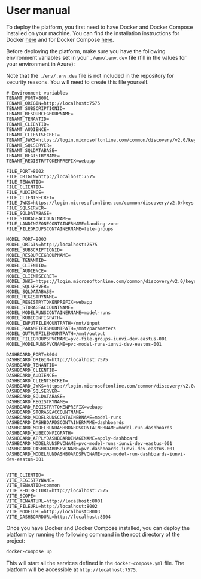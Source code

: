 # User manual

To deploy the platform, you first need to have Docker and Docker Compose installed on your machine. You can find the installation instructions for Docker [here](https://docs.docker.com/get-docker/) and for Docker Compose [here](https://docs.docker.com/compose/install/).

Before deploying the platform, make sure you have the following environment variables set in your `./env/.env.dev` file (fill in the values for your environment in Azure):

Note that the `./env/.env.dev` file is not included in the repository for security reasons. You will need to create this file yourself.

```env
# Environment variables
TENANT_PORT=8001
TENANT_ORIGIN=http://localhost:7575
TENANT_SUBSCRIPTIONID=
TENANT_RESOURCEGROUPNAME=
TENANT_TENANTID=
TENANT_CLIENTID=
TENANT_AUDIENCE=
TENANT_CLIENTSECRET=
TENANT_JWKS=https://login.microsoftonline.com/common/discovery/v2.0/keys
TENANT_SQLSERVER=
TENANT_SQLDATABASE=
TENANT_REGISTRYNAME=
TENANT_REGISTRYTOKENPREFIX=webapp

FILE_PORT=8002
FILE_ORIGIN=http://localhost:7575
FILE_TENANTID=
FILE_CLIENTID=
FILE_AUDIENCE=
FILE_CLIENTSECRET=
FILE_JWKS=https://login.microsoftonline.com/common/discovery/v2.0/keys
FILE_SQLSERVER=
FILE_SQLDATABASE=
FILE_STORAGEACCOUNTNAME=
FILE_LANDINGZONECONTAINERNAME=landing-zone
FILE_FILEGROUPSCONTAINERNAME=file-groups

MODEL_PORT=8003
MODEL_ORIGIN=http://localhost:7575
MODEL_SUBSCRIPTIONID=
MODEL_RESOURCEGROUPNAME=
MODEL_TENANTID=
MODEL_CLIENTID=
MODEL_AUDIENCE=
MODEL_CLIENTSECRET=
MODEL_JWKS=https://login.microsoftonline.com/common/discovery/v2.0/keys
MODEL_SQLSERVER=
MODEL_SQLDATABASE=
MODEL_REGISTRYNAME=
MODEL_REGISTRYTOKENPREFIX=webapp
MODEL_STORAGEACCOUNTNAME=
MODEL_MODELRUNSCONTAINERNAME=model-runs
MODEL_KUBECONFIGPATH=
MODEL_INPUTFILEMOUNTPATH=/mnt/input
MODEL_PARAMETERSMOUNTPATH=/mnt/parameters
MODEL_OUTPUTFILEMOUNTPATH=/mnt/output
MODEL_FILEGROUPSPVCNAME=pvc-file-groups-iunvi-dev-eastus-001
MODEL_MODELRUNSPVCNAME=pvc-model-runs-iunvi-dev-eastus-001

DASHBOARD_PORT=8004
DASHBOARD_ORIGIN=http://localhost:7575
DASHBOARD_TENANTID=
DASHBOARD_CLIENTID=
DASHBOARD_AUDIENCE=
DASHBOARD_CLIENTSECRET=
DASHBOARD_JWKS=https://login.microsoftonline.com/common/discovery/v2.0/keys
DASHBOARD_SQLSERVER=
DASHBOARD_SQLDATABASE=
DASHBOARD_REGISTRYNAME=
DASHBOARD_REGISTRYTOKENPREFIX=webapp
DASHBOARD_STORAGEACCOUNTNAME=
DASHBOARD_MODELRUNSCONTAINERNAME=model-runs
DASHBOARD_DASHBOARDSCONTAINERNAME=dashboards
DASHBOARD_MODELRUNDASHBOARDSCONTAINERNAME=model-run-dashboards
DASHBOARD_KUBECONFIGPATH=
DASHBOARD_APPLYDASHBOARDIMAGENAME=apply-dashboard
DASHBOARD_MODELRUNSPVCNAME=pvc-model-runs-iunvi-dev-eastus-001
DASHBOARD_DASHBOARDSPVCNAME=pvc-dashboards-iunvi-dev-eastus-001
DASHBOARD_MODELRUNDASHBOARDSPVCNAME=pvc-model-run-dashboards-iunvi-dev-eastus-001


VITE_CLIENTID=
VITE_REGISTRYNAME=
VITE_TENANTID=common
VITE_REDIRECTURI=http://localhost:7575
VITE_SCOPE=
VITE_TENANTURL=http://localhost:8001
VITE_FILEURL=http://localhost:8002
VITE_MODELURL=http://localhost:8003
VITE_DASHBOARDURL=http://localhost:8004
```

Once you have Docker and Docker Compose installed, you can deploy the platform by running the following command in the root directory of the project:

```bash
docker-compose up
```

This will start all the services defined in the `docker-compose.yml` file. The platform will be accessible at `http://localhost:7575`.
